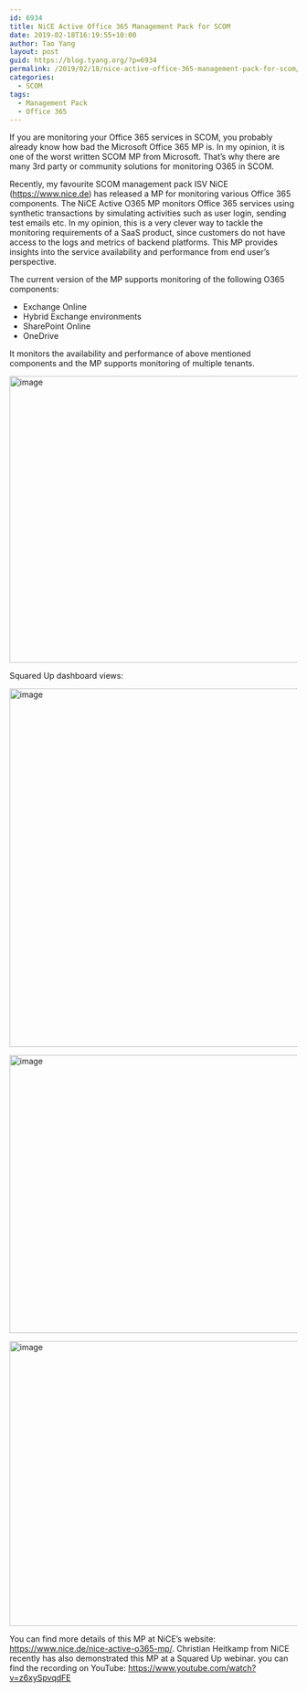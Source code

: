 ```yaml
---
id: 6934
title: NiCE Active Office 365 Management Pack for SCOM
date: 2019-02-18T16:19:55+10:00
author: Tao Yang
layout: post
guid: https://blog.tyang.org/?p=6934
permalink: /2019/02/18/nice-active-office-365-management-pack-for-scom/
categories:
  - SCOM
tags:
  - Management Pack
  - Office 365
---
```

If you are monitoring your Office 365 services in SCOM, you probably already know how bad the Microsoft Office 365 MP is. In my opinion, it is one of the worst written SCOM MP from Microsoft. That’s why there are many 3rd party or community solutions for monitoring O365 in SCOM.

Recently, my favourite SCOM management pack ISV NiCE (<a title="https://www.nice.de" href="https://www.nice.de">https://www.nice.de</a>) has released a MP for monitoring various Office 365 components. The NiCE Active O365 MP monitors Office 365 services using synthetic transactions by simulating activities such as user login, sending test emails etc. In my opinion, this is a very clever way to tackle the monitoring requirements of a SaaS product, since customers do not have access to the logs and metrics of backend platforms. This MP provides insights into the service availability and performance from end user’s perspective.

The current version of the MP supports monitoring of the following O365 components:

<ul>
    <li>Exchange Online</li>
    <li>Hybrid Exchange environments</li>
    <li>SharePoint Online</li>
    <li>OneDrive</li>
</ul>

It monitors the availability and performance of above mentioned components and the MP supports monitoring of multiple tenants.

<a href="https://blog.tyang.org/wp-content/uploads/2019/02/image.png"><img width="1002" height="502" title="image" style="display: inline; background-image: none;" alt="image" src="https://blog.tyang.org/wp-content/uploads/2019/02/image_thumb.png" border="0"></a>

Squared Up dashboard views:

<a href="https://blog.tyang.org/wp-content/uploads/2019/02/image-1.png"><img width="1002" height="628" title="image" style="display: inline; background-image: none;" alt="image" src="https://blog.tyang.org/wp-content/uploads/2019/02/image_thumb-1.png" border="0"></a>

<a href="https://blog.tyang.org/wp-content/uploads/2019/02/image-2.png"><img width="1002" height="487" title="image" style="display: inline; background-image: none;" alt="image" src="https://blog.tyang.org/wp-content/uploads/2019/02/image_thumb-2.png" border="0"></a>

<a href="https://blog.tyang.org/wp-content/uploads/2019/02/image-3.png"><img width="1002" height="499" title="image" style="display: inline; background-image: none;" alt="image" src="https://blog.tyang.org/wp-content/uploads/2019/02/image_thumb-3.png" border="0"></a>

You can find more details of this MP at NiCE’s website: <a title="https://www.nice.de/nice-active-o365-mp/" href="https://www.nice.de/nice-active-o365-mp/">https://www.nice.de/nice-active-o365-mp/</a>. Christian Heitkamp from NiCE recently has also demonstrated this MP at a Squared Up webinar. you can find the recording on YouTube: <a title="https://www.youtube.com/watch?v=z6xySpvqdFE" href="https://www.youtube.com/watch?v=z6xySpvqdFE">https://www.youtube.com/watch?v=z6xySpvqdFE</a>